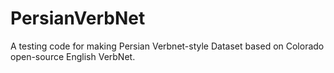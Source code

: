 # PersianVerbNet
A testing code for making Persian Verbnet-style Dataset based on Colorado open-source English VerbNet.
